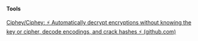 #### Tools
[Ciphey/Ciphey: ⚡ Automatically decrypt encryptions without knowing the key or cipher, decode encodings, and crack hashes ⚡ (github.com)](https://github.com/Ciphey/Ciphey)